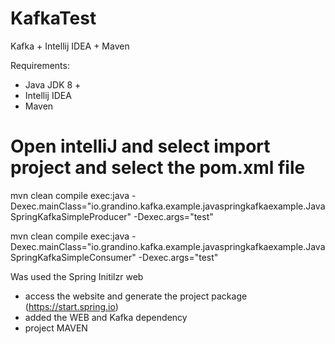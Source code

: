 # KafkaTest
Kafka + Intellij IDEA + Maven

Requirements: 
- Java JDK 8 +
- Intellij IDEA
- Maven

# Open intelliJ and select import project and select the pom.xml file

mvn clean compile exec:java -Dexec.mainClass="io.grandino.kafka.example.javaspringkafkaexample.JavaSpringKafkaSimpleProducer" -Dexec.args="test"

mvn clean compile exec:java -Dexec.mainClass="io.grandino.kafka.example.javaspringkafkaexample.JavaSpringKafkaSimpleConsumer" -Dexec.args="test"

Was used the Spring Initilzr web
- access the website and generate the project package (https://start.spring.io)
- added the WEB and Kafka dependency
- project MAVEN
